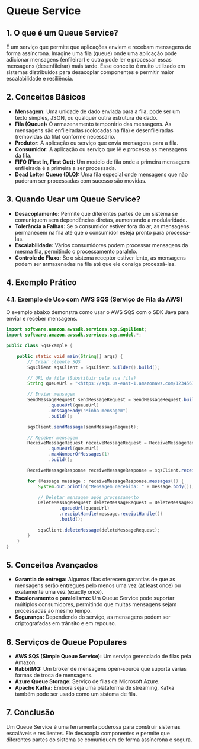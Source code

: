 # Queue Service

## 1. O que é um Queue Service?

É um serviço que permite que aplicações enviem e recebam mensagens de forma assíncrona. Imagine uma fila (queue) onde uma aplicação pode adicionar mensagens (enfileirar) e outra pode ler e processar essas mensagens (desenfileirar) mais tarde. Esse conceito é muito utilizado em sistemas distribuídos para desacoplar componentes e permitir maior escalabilidade e resiliência.

## 2. Conceitos Básicos

- **Mensagem:** Uma unidade de dado enviada para a fila, pode ser um texto simples, JSON, ou qualquer outra estrutura de dado.
- **Fila (Queue):** O armazenamento temporário das mensagens. As mensagens são enfileiradas (colocadas na fila) e desenfileiradas (removidas da fila) conforme necessário.
- **Produtor:** A aplicação ou serviço que envia mensagens para a fila.
- **Consumidor:** A aplicação ou serviço que lê e processa as mensagens da fila.
- **FIFO (First In, First Out):** Um modelo de fila onde a primeira mensagem enfileirada é a primeira a ser processada.
- **Dead Letter Queue (DLQ):** Uma fila especial onde mensagens que não puderam ser processadas com sucesso são movidas.

## 3. Quando Usar um Queue Service?

- **Desacoplamento:** Permite que diferentes partes de um sistema se comuniquem sem dependências diretas, aumentando a modularidade.
- **Tolerância a Falhas:** Se o consumidor estiver fora do ar, as mensagens permanecem na fila até que o consumidor esteja pronto para processá-las.
- **Escalabilidade:** Vários consumidores podem processar mensagens da mesma fila, permitindo o processamento paralelo.
- **Controle de Fluxo:** Se o sistema receptor estiver lento, as mensagens podem ser armazenadas na fila até que ele consiga processá-las.

## 4. Exemplo Prático

### 4.1. Exemplo de Uso com AWS SQS (Serviço de Fila da AWS)

O exemplo abaixo demonstra como usar o AWS SQS com o SDK Java para enviar e receber mensagens.

```java
import software.amazon.awssdk.services.sqs.SqsClient;
import software.amazon.awssdk.services.sqs.model.*;

public class SqsExample {

    public static void main(String[] args) {
        // Criar cliente SQS
        SqsClient sqsClient = SqsClient.builder().build();

        // URL da fila (Substituir pela sua fila)
        String queueUrl = "<https://sqs.us-east-1.amazonaws.com/123456789012/minha-fila>";

        // Enviar mensagem
        SendMessageRequest sendMessageRequest = SendMessageRequest.builder()
                .queueUrl(queueUrl)
                .messageBody("Minha mensagem")
                .build();

        sqsClient.sendMessage(sendMessageRequest);

        // Receber mensagem
        ReceiveMessageRequest receiveMessageRequest = ReceiveMessageRequest.builder()
                .queueUrl(queueUrl)
                .maxNumberOfMessages(1)
                .build();

        ReceiveMessageResponse receiveMessageResponse = sqsClient.receiveMessage(receiveMessageRequest);

        for (Message message : receiveMessageResponse.messages()) {
            System.out.println("Mensagem recebida: " + message.body());

            // Deletar mensagem após processamento
            DeleteMessageRequest deleteMessageRequest = DeleteMessageRequest.builder()
                    .queueUrl(queueUrl)
                    .receiptHandle(message.receiptHandle())
                    .build();

            sqsClient.deleteMessage(deleteMessageRequest);
        }
    }
}

```

## 5. Conceitos Avançados

- **Garantia de entrega:** Algumas filas oferecem garantias de que as mensagens serão entregues pelo menos uma vez (at least once) ou exatamente uma vez (exactly once).
- **Escalonamento e paralelismo:** Um Queue Service pode suportar múltiplos consumidores, permitindo que muitas mensagens sejam processadas ao mesmo tempo.
- **Segurança:** Dependendo do serviço, as mensagens podem ser criptografadas em trânsito e em repouso.

## 6. Serviços de Queue Populares

- **AWS SQS (Simple Queue Service):** Um serviço gerenciado de filas pela Amazon.
- **RabbitMQ:** Um broker de mensagens open-source que suporta várias formas de troca de mensagens.
- **Azure Queue Storage:** Serviço de filas da Microsoft Azure.
- **Apache Kafka:** Embora seja uma plataforma de streaming, Kafka também pode ser usado como um sistema de fila.

## 7. Conclusão

Um Queue Service é uma ferramenta poderosa para construir sistemas escaláveis e resilientes. Ele desacopla componentes e permite que diferentes partes do sistema se comuniquem de forma assíncrona e segura.
